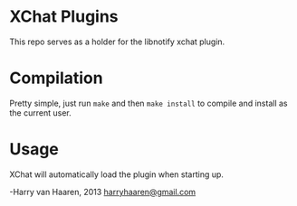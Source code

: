 XChat Plugins
=============

This repo serves as a holder for the libnotify xchat plugin.

Compilation
===========
Pretty simple, just run `make` and then `make install` to compile and install
as the current user.

Usage
=====
XChat will automatically load the plugin when starting up.

-Harry van Haaren, 2013
harryhaaren@gmail.com

